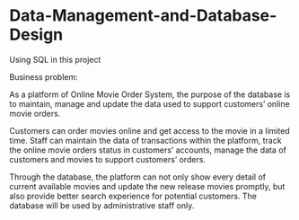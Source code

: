 # Data-Management-and-Database-Design

Using SQL in this project


Business problem:

As a platform of Online Movie Order System, the purpose of the database is to maintain, manage and update the data used to support customers’ online movie orders. 

Customers can order movies online and get access to the movie in a limited time. 
Staff can maintain the data of transactions within the platform, track the online movie orders status in customers’ accounts, manage the data of customers and movies to support customers’ orders. 

Through the database, the platform can not only show every detail of current available movies and update the new release movies promptly, but also provide better search experience for potential customers. 
The database will be used by administrative staff only. 
